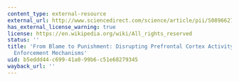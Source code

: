 ```yaml
---
content_type: external-resource
external_url: http://www.sciencedirect.com/science/article/pii/S0896627315007175
has_external_license_warning: true
license: https://en.wikipedia.org/wiki/All_rights_reserved
status: ''
title: 'From Blame to Punishment: Disrupting Prefrontal Cortex Activity Reveals Norm
  Enforcement Mechanisms'
uid: b5eddd44-c699-41a0-99b6-c51e68279345
wayback_url: ''
---
```

